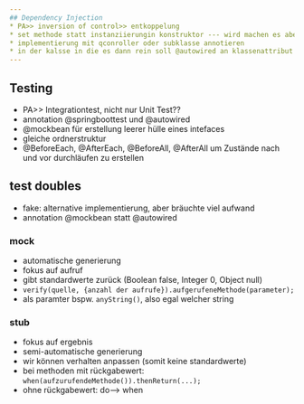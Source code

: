 ```yaml
---
## Dependency Injection
* PA>> inversion of control>> entkoppelung
* set methode statt instanziierungin konstruktor --- wird machen es aber via beans
* implementierung mit qconroller oder subklasse annotieren
* in der kalsse in die es dann rein soll @autowired an klassenattribut ran --- besser wäre es bei konstruktor (best practice - nur bei Anwendung, nicht bei Test)
---
```

## Testing
* PA>> Integrationtest, nicht nur Unit Test??
* annotation @springboottest und @autowired
* @mockbean für erstellung leerer hülle eines intefaces
* gleiche ordnerstruktur
* @BeforeEach, @AfterEach, @BeforeAll, @AfterAll um Zustände nach und vor durchläufen zu erstellen
## test doubles
* fake: alternative implementierung, aber bräuchte viel aufwand
* annotation @mockbean statt @autowired
### mock
* automatische generierung
* fokus auf aufruf
* gibt standardwerte zurück (Boolean false, Integer 0, Object null)
* ```verify(quelle, {anzahl der aufrufe}).aufgerufeneMethode(parameter);```
* als paramter bspw. ```anyString()```, also egal welcher string
### stub
* fokus auf ergebnis
* semi-automatische generierung
* wir können verhalten anpassen (somit keine standardwerte)
* bei methoden mit rückgabewert: ```when(aufzurufendeMethode()).thenReturn(...);```
* ohne rückgabewert: do--> when

